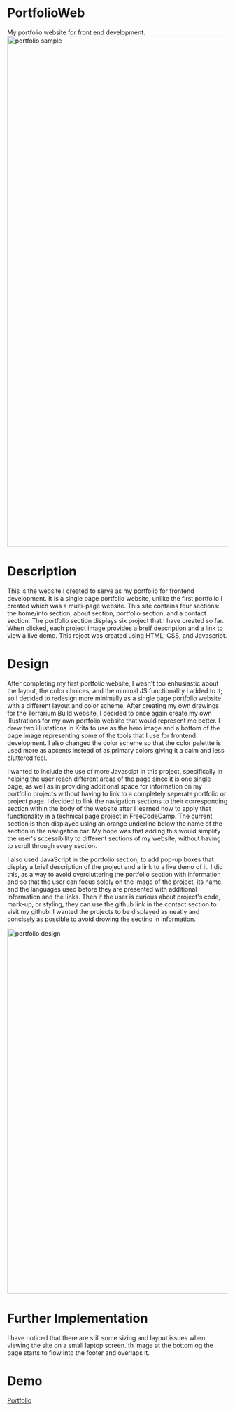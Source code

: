 # PortfolioWeb
My portfolio website for front end development.
<img width="1166" alt="portfolio sample" src="https://github.com/erlopez11/PortfolioWeb/assets/101296798/553fbe76-bce0-473d-8505-c993f097e511">



# Description
This is the website I created to serve as my portfolio for frontend development. It is a single page portfolio website, unlike the first portfolio I created which was a multi-page website. This site contains four sections: the home/into section, about section, portfolio section, and a contact section. The portfolio section displays six project that I have created so far. When clicked, each project image provides a breif description and a link to view  a live demo. This roject was created using HTML, CSS, and Javascript.

# Design
After completing my first portfolio website, I wasn't too enhusiastic about the layout, the color choices, and the minimal JS functionality I added to it; so I decided to redesign more minimally as a single page portfolio website with a different layout and color scheme. After creating my own drawings for the Terrarium Build website, I decided to once again create my own illustrations for my own portfolio website that would represent me better. I drew two illustations in Krita to use as the hero image and a bottom of the page image representing some of the tools that I use for frontend development. I also changed the color scheme so that the color palettte is used more as accents instead of as primary colors giving it a calm and less cluttered feel.

I wanted to include the use of more Javascipt in this project, specifically in helping the user reach different areas of the page since it is one single page, as well as in providing additional space for information on my portfolio projects without having to link to a completely seperate portfolio or project page. I decided to link the navigation sections to their corresponding section within the body of the website after I learned how to apply that functionality in a technical page project in FreeCodeCamp. The current section is then displayed using an orange underline below the name of the section in the navigation bar. My hope was that adding this would simplify the user's sccessibility to different sections of my website, without having to scroll through every section.

I also used JavaScript in the portfolio section, to add pop-up boxes that display a brief description of the project and a link to a live demo of it. I did this, as a way to avoid overcluttering the portfolio section with information and so that the user can focus solely on the image of the project, its name, and the languages used before they are presented with additional information and the links. Then if the user is curious about project's code, mark-up, or styling, they can use the github link in the contact section to visit my github. I wanted the projects to be displayed as neatly and concisely as possible to avoid drowing the sectino in information.

<img width="833" alt="portfolio design" src="https://github.com/erlopez11/PortfolioWeb/assets/101296798/e6fa3312-54be-48fc-bfcb-aee8bfbc641c">


# Further Implementation 
I have noticed that there are still some sizing and layout issues when viewing the site on a small laptop screen. th image at the bottom og the page starts to flow into the footer and overlaps it. 

# Demo
[Portfolio](https://erlopez11.github.io/PortfolioWeb/)
